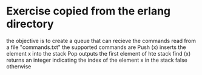 # Exercise copied from the erlang directory

the objective is to create a queue that can recieve the commands read from a file "commands.txt"
the supported commands are
Push (x) inserts the element x into the stack
Pop outputs the first element of hte stack
find (x) returns an integer indicating the index of the element x in the stack false otherwise
